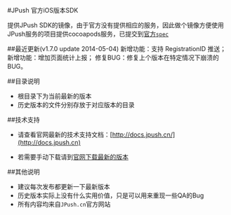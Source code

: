 #JPush 官方iOS版本SDK

提供JPush SDK的镜像，由于官方没有提供相应的服务，因此做个镜像方便使用JPush服务的项目提供cocoapods服务，已提交到[官方`spec`](https://github.com/CocoaPods/Specs)

##最近更新(v1.7.0 update 2014-05-04) 
新增功能：支持 RegistrationID 推送；
新增功能：增加页面统计上报；
修复BUG：修复上个版本在特定情况下崩溃的BUG。

##目录说明
- 根目录下为当前最新的版本
- 历史版本的文件分别存放于对应版本的目录

##技术支持
- 请查看官网最新的技术支持文档：[http://docs.jpush.cn/](http://docs.jpush.cn)

- 若需要手动下载请到[官网下载最新的版本](http://docs.jpush.cn/display/dev/iOS)

##其他说明
- 建议每次发布都更新一下最新版本
- 历史版本实际上没有什么实用价值，只是可以用来重现一些QA的Bug
- 所有内容均来自`JPush.cn`官方网站
